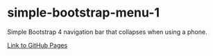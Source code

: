 # simple-bootstrap-menu-1
Simple Bootstrap 4 navigation bar that collapses when using a phone.

[Link to GitHub Pages](https://erhed.github.io/simple-bootstrap-menu-1/)
